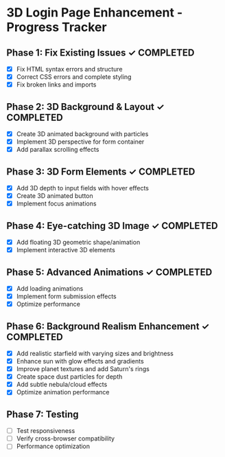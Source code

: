 # 3D Login Page Enhancement - Progress Tracker

## Phase 1: Fix Existing Issues ✓ COMPLETED
- [x] Fix HTML syntax errors and structure
- [x] Correct CSS errors and complete styling
- [x] Fix broken links and imports

## Phase 2: 3D Background & Layout ✓ COMPLETED
- [x] Create 3D animated background with particles
- [x] Implement 3D perspective for form container
- [x] Add parallax scrolling effects

## Phase 3: 3D Form Elements ✓ COMPLETED
- [x] Add 3D depth to input fields with hover effects
- [x] Create 3D animated button
- [x] Implement focus animations

## Phase 4: Eye-catching 3D Image ✓ COMPLETED
- [x] Add floating 3D geometric shape/animation
- [x] Implement interactive 3D elements

## Phase 5: Advanced Animations ✓ COMPLETED
- [x] Add loading animations
- [x] Implement form submission effects
- [x] Optimize performance

## Phase 6: Background Realism Enhancement ✓ COMPLETED
- [x] Add realistic starfield with varying sizes and brightness
- [x] Enhance sun with glow effects and gradients
- [x] Improve planet textures and add Saturn's rings
- [x] Create space dust particles for depth
- [x] Add subtle nebula/cloud effects
- [x] Optimize animation performance

## Phase 7: Testing
- [ ] Test responsiveness
- [ ] Verify cross-browser compatibility
- [ ] Performance optimization
